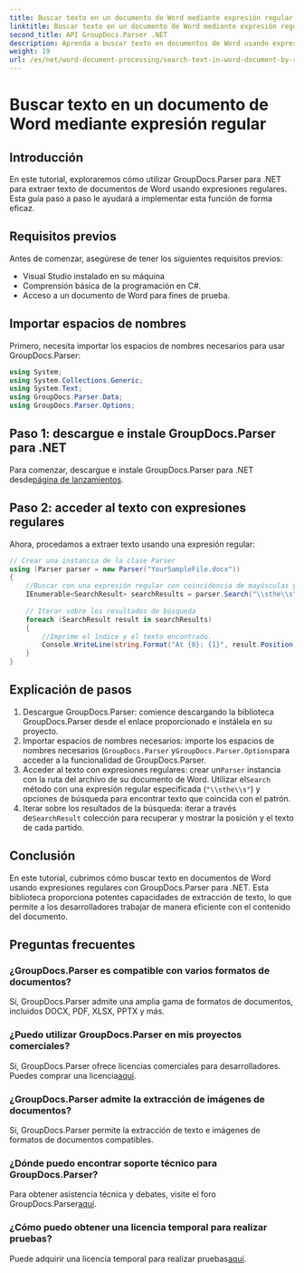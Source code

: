 ```yaml
---
title: Buscar texto en un documento de Word mediante expresión regular
linktitle: Buscar texto en un documento de Word mediante expresión regular
second_title: API GroupDocs.Parser .NET
description: Aprenda a buscar texto en documentos de Word usando expresiones regulares con GroupDocs.Parser para .NET. Extraiga contenido específico de manera eficiente.
weight: 19
url: /es/net/word-document-processing/search-text-in-word-document-by-regular-expression/
---
```


# Buscar texto en un documento de Word mediante expresión regular

## Introducción
En este tutorial, exploraremos cómo utilizar GroupDocs.Parser para .NET para extraer texto de documentos de Word usando expresiones regulares. Esta guía paso a paso le ayudará a implementar esta función de forma eficaz.
## Requisitos previos
Antes de comenzar, asegúrese de tener los siguientes requisitos previos:
- Visual Studio instalado en su máquina
- Comprensión básica de la programación en C#.
- Acceso a un documento de Word para fines de prueba.

## Importar espacios de nombres
Primero, necesita importar los espacios de nombres necesarios para usar GroupDocs.Parser:
```csharp
using System;
using System.Collections.Generic;
using System.Text;
using GroupDocs.Parser.Data;
using GroupDocs.Parser.Options;
```
## Paso 1: descargue e instale GroupDocs.Parser para .NET
 Para comenzar, descargue e instale GroupDocs.Parser para .NET desde[página de lanzamientos](https://releases.groupdocs.com/parser/net/).
## Paso 2: acceder al texto con expresiones regulares
Ahora, procedamos a extraer texto usando una expresión regular:
```csharp
// Crear una instancia de la clase Parser
using (Parser parser = new Parser("YourSampleFile.docx"))
{
    //Buscar con una expresión regular con coincidencia de mayúsculas y minúsculas
    IEnumerable<SearchResult> searchResults = parser.Search("\\sthe\\s", new SearchOptions(true, false, true));
    
    // Iterar sobre los resultados de búsqueda
    foreach (SearchResult result in searchResults)
    {
        //Imprime el índice y el texto encontrado.
        Console.WriteLine(string.Format("At {0}: {1}", result.Position, result.Text));
    }
}
```
## Explicación de pasos
1. Descargue GroupDocs.Parser: comience descargando la biblioteca GroupDocs.Parser desde el enlace proporcionado e instálela en su proyecto.
2. Importar espacios de nombres necesarios: importe los espacios de nombres necesarios (`GroupDocs.Parser` y`GroupDocs.Parser.Options`para acceder a la funcionalidad de GroupDocs.Parser.
3.  Acceder al texto con expresiones regulares: crear un`Parser` instancia con la ruta del archivo de su documento de Word. Utilizar el`Search` método con una expresión regular especificada (`"\\sthe\\s"`) y opciones de búsqueda para encontrar texto que coincida con el patrón.
4.  Iterar sobre los resultados de la búsqueda: iterar a través de`SearchResult` colección para recuperar y mostrar la posición y el texto de cada partido.

## Conclusión
En este tutorial, cubrimos cómo buscar texto en documentos de Word usando expresiones regulares con GroupDocs.Parser para .NET. Esta biblioteca proporciona potentes capacidades de extracción de texto, lo que permite a los desarrolladores trabajar de manera eficiente con el contenido del documento.

## Preguntas frecuentes
### ¿GroupDocs.Parser es compatible con varios formatos de documentos?
Sí, GroupDocs.Parser admite una amplia gama de formatos de documentos, incluidos DOCX, PDF, XLSX, PPTX y más.
### ¿Puedo utilizar GroupDocs.Parser en mis proyectos comerciales?
 Sí, GroupDocs.Parser ofrece licencias comerciales para desarrolladores. Puedes comprar una licencia[aquí](https://purchase.groupdocs.com/buy).
### ¿GroupDocs.Parser admite la extracción de imágenes de documentos?
Sí, GroupDocs.Parser permite la extracción de texto e imágenes de formatos de documentos compatibles.
### ¿Dónde puedo encontrar soporte técnico para GroupDocs.Parser?
 Para obtener asistencia técnica y debates, visite el foro GroupDocs.Parser[aquí](https://forum.groupdocs.com/c/parser/17).
### ¿Cómo puedo obtener una licencia temporal para realizar pruebas?
 Puede adquirir una licencia temporal para realizar pruebas[aquí](https://purchase.groupdocs.com/temporary-license/).
